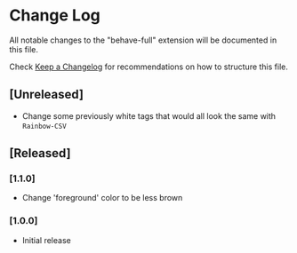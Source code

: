 # Change Log

All notable changes to the "behave-full" extension will be documented in this file.

Check [Keep a Changelog](http://keepachangelog.com/) for recommendations on how to structure this file.

## [Unreleased]

- Change some previously white tags that would all look the same with `Rainbow-CSV`

## [Released]

### [1.1.0]

- Change 'foreground' color to be less brown

### [1.0.0]

- Initial release
